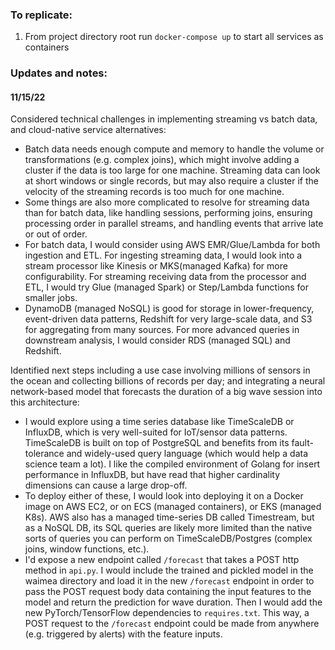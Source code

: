 ### To replicate:
1. From project directory root run `docker-compose up` to start all services as containers

### Updates and notes:

#### 11/15/22

Considered technical challenges in implementing streaming vs batch data, and cloud-native service alternatives:
- Batch data needs enough compute and memory to handle the volume or transformations (e.g. complex joins), which might involve adding a cluster if the data is too large for one machine.  Streaming data can look at short windows or single records, but may also require a cluster if the velocity of the streaming records is too much for one machine.  
- Some things are also more complicated to resolve for streaming data than for batch data, like handling sessions, performing joins, ensuring processing order in parallel streams, and handling events that arrive late or out of order.
- For batch data, I would consider using AWS EMR/Glue/Lambda for both ingestion and ETL.  For ingesting streaming data, I would look into a stream processor like Kinesis or MKS(managed Kafka) for more configurability.  For streaming receiving data from the processor and ETL, I would try Glue (managed Spark) or Step/Lambda functions for smaller jobs.  
- DynamoDB (managed NoSQL) is good for storage in lower-frequency, event-driven data patterns, Redshift for very large-scale data, and S3 for aggregating from many sources.  For more advanced queries in downstream analysis, I would consider RDS (managed SQL) and Redshift.  

Identified next steps including a use case involving millions of sensors in the ocean and collecting billions of records per day; and integrating a neural network-based model that forecasts the duration of a big wave session into this architecture:
- I would explore using a time series database like TimeScaleDB or InfluxDB, which is very well-suited for IoT/sensor data patterns.  TimeScaleDB is built on top of PostgreSQL and benefits from its fault-tolerance and widely-used query language (which would help a data science team a lot).  I like the compiled environment of Golang for insert performance in InfluxDB, but have read that higher cardinality dimensions can cause a large drop-off.  
- To deploy either of these, I would look into deploying it on a Docker image on AWS EC2, or on ECS (managed containers), or EKS (managed K8s).  AWS also has a managed time-series DB called Timestream, but as a NoSQL DB, its SQL queries are likely more limited than the native sorts of queries you can perform on TimeScaleDB/Postgres (complex joins, window functions, etc.).
- I'd expose a new endpoint called `/forecast` that takes a POST http method in `api.py`.  I would include the trained and pickled model in the waimea directory and load it in the new `/forecast` endpoint in order to pass the POST request body data containing the input features to the model and return the prediction for wave duration.  Then I would add the new PyTorch/TensorFlow dependencies to `requires.txt`.  This way, a POST request to the `/forecast` endpoint could be made from anywhere (e.g. triggered by alerts) with the feature inputs.
